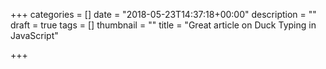 +++
categories = []
date = "2018-05-23T14:37:18+00:00"
description = ""
draft = true
tags = []
thumbnail = ""
title = "Great article on Duck Typing in JavaScript"

+++
